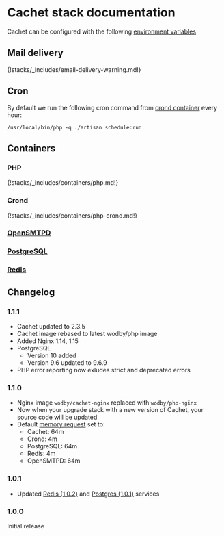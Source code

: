 # Cachet stack documentation

Cachet can be configured with the following [environment variables](https://github.com/wodby/cachet#environment-variables)

## Mail delivery

{!stacks/_includes/email-delivery-warning.md!}

## Cron

By default we run the following cron command from [crond container](#crond) every hour:

```
/usr/local/bin/php -q ./artisan schedule:run
```

## Containers

### PHP

{!stacks/_includes/containers/php.md!}

### Crond

{!stacks/_includes/containers/php-crond.md!}

### [OpenSMTPD](../opensmtpd/index.md)

### [PostgreSQL](../postgres/index.md)

### [Redis](../redis/index.md)

## Changelog

### 1.1.1

* Cachet updated to 2.3.5
* Cachet image rebased to latest wodby/php image
* Added Nginx 1.14, 1.15
* PostgreSQL
  * Version 10 added
  * Version 9.6 updated to 9.6.9
* PHP error reporting now exludes strict and deprecated errors

### 1.1.0

* Nginx image `wodby/cachet-nginx` replaced with `wodby/php-nginx`
* Now when your upgrade stack with a new version of Cachet, your source code will be updated
* Default [memory request](../config.md#resources) set to:
  * Cachet: 64m
  * Crond: 4m
  * PostgreSQL: 64m
  * Redis: 4m
  * OpenSMTPD: 64m

### 1.0.1

* Updated [Redis (1.0.2)](https://cloud.wodby.com/stackhub/7548eb5a-c61b-4480-9f36-2501917692b3/changelog) and [Postgres (1.0.1)](https://cloud.wodby.com/stackhub/68172333-6d47-46e0-afd9-08c2170a73b0/changelog) services

### 1.0.0

Initial release
